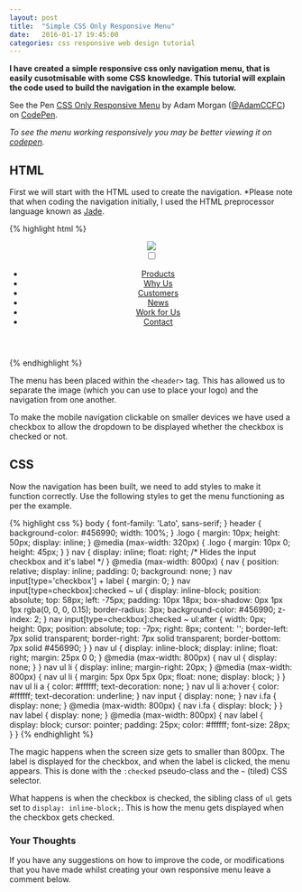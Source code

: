 ```yaml
---
layout: post
title:  "Simple CSS Only Responsive Menu"
date:   2016-01-17 19:45:00
categories: css responsive web design tutorial
---
```


**I have created a simple responsive css only navigation menu, that is easily cusotmisable with some CSS knowledge. This tutorial will explain the code used to build the navigation in the example below.**

<p data-height="211" data-theme-id="0" data-slug-hash="RrZomP" data-default-tab="result" data-user="AdamCCFC" class='codepen'>See the Pen <a href='http://codepen.io/AdamCCFC/pen/RrZomP/'>CSS Only Responsive Menu</a> by Adam Morgan (<a href='http://codepen.io/AdamCCFC'>@AdamCCFC</a>) on <a href='http://codepen.io'>CodePen</a>.</p>
<script async src="//assets.codepen.io/assets/embed/ei.js"></script>

*To see the menu working responsively you may be better viewing it on [codepen](http://codepen.io/AdamCCFC/pen/RrZomP).*

## HTML

First we will start with the HTML used to create the navigation. *Please note that when coding the navigation initially, I used the HTML preprocessor language known as [Jade](http://jade-lang.com/).

{% highlight html %}
<header>
  <a href="/"><img src="http://placehold.it/350x150" class="logo"/></a>
  <nav>
    <input type="checkbox" id="menu"/>
    <label for="menu"><i class="fa fa-bars"></i></label>
    <ul>
      <li><a href="#">Products</a></li>
      <li><a href="#">Why Us</a></li>
      <li><a href="#">Customers</a></li>
      <li><a href="#">News</a></li>
      <li><a href="#">Work for Us</a></li>
      <li><a href="#">Contact</a></li>
    </ul>
  </nav>
</header>
{% endhighlight %}

The menu has been placed within the `<header>` tag. This has allowed us to separate the image (which you can use to place your logo) and the navigation from one another.

To make the mobile navigation clickable on smaller devices we have used a checkbox to allow the dropdown to be displayed whether the checkbox is checked or not.

## CSS

Now the navigation has been built, we need to add styles to make it function correctly. Use the following styles to get the menu functioning as per the example.

{% highlight css %}
body {
  font-family: 'Lato', sans-serif;
}
header {
  background-color: #456990;
  width: 100%;
}
.logo {
  margin: 10px;
  height: 50px;
  display: inline;
}
@media (max-width: 320px) {
  .logo {
    margin: 10px 0;
    height: 45px;
  }
}
nav {
  display: inline;
  float: right;
  /* Hides the input checkbox and it's label */
}
@media (max-width: 800px) {
  nav {
    position: relative;
    display: inline;
    padding: 0;
    background: none;
  }
  nav input[type='checkbox'] + label {
    margin: 0;
  }
  nav input[type=checkbox]:checked ~ ul {
    display: inline-block;
    position: absolute;
    top: 58px;
    left: -75px;
    padding: 10px 18px;
    box-shadow: 0px 1px 1px rgba(0, 0, 0, 0.15);
    border-radius: 3px;
    background-color: #456990;
    z-index: 2;
  }
  nav input[type=checkbox]:checked ~ ul:after {
    width: 0px;
    height: 0px;
    position: absolute;
    top: -7px;
    right: 8px;
    content: '';
    border-left: 7px solid transparent;
    border-right: 7px solid transparent;
    border-bottom: 7px solid #456990;
  }
}
nav ul {
  display: inline-block;
  display: inline;
  float: right;
  margin: 25px 0 0;
}
@media (max-width: 800px) {
  nav ul {
    display: none;
  }
}
nav ul li {
  display: inline;
  margin-right: 20px;
}
@media (max-width: 800px) {
  nav ul li {
    margin: 5px 0px 5px 0px;
    float: none;
    display: block;
  }
}
nav ul li a {
  color: #ffffff;
  text-decoration: none;
}
nav ul li a:hover {
  color: #ffffff;
  text-decoration: underline;
}
nav input {
  display: none;
}
nav i.fa {
  display: none;
}
@media (max-width: 800px) {
  nav i.fa {
    display: block;
  }
}
nav label {
  display: none;
}
@media (max-width: 800px) {
  nav label {
    display: block;
    cursor: pointer;
    padding: 25px;
    color: #ffffff;
    font-size: 28px;
  }
}
{% endhighlight %}

The magic happens when the screen size gets to smaller than 800px. The label is displayed for the checkbox, and when the label is clicked, the menu appears. This is done with the `:checked` pseudo-class and the `~` (tiled) CSS selector. 

What happens is when the checkbox is checked, the sibling class of `ul` gets set to `display: inline-block;`. This is how the menu gets displayed when the checkbox gets checked.

### Your Thoughts

If you have any suggestions on how to improve the code, or modifications that you have made whilst creating your own responsive menu leave a comment below.